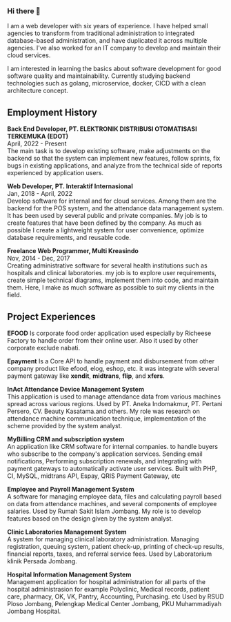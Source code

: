 ### Hi there 👋

I am a web developer with six years of experience. I have helped small agencies to transform from traditional administration to integrated database-based administration, and have duplicated it across multiple agencies. I've also worked for an IT company to develop and maintain their cloud services.

I am interested in learning the basics about software development for good software quality and maintainability. Currently studying backend technologies such as golang, microservice, docker, CICD with a clean architecture concept.

## Employment History

**Back End Developer, PT. ELEKTRONIK DISTRIBUSI OTOMATISASI TERKEMUKA (EDOT)**\
April, 2022 - Present\
The main task is to develop existing software, make adjustments on the backend so that the system can implement new features, follow sprints, fix bugs in existing applications, and analyze from the technical side of reports experienced by application users.

**Web Developer, PT. Interaktif Internasional**\
Jan, 2018 - April, 2022\
Develop software for internal and for cloud services. Among them are the backend for the POS system, and the attendance data management system. It has been used by several public and private companies. My job is to create features that have been defined by the company. As much as possible I create a lightweight system for user convenience, optimize database requirements, and reusable code.

**Freelance Web Programmer, Multi Kreasindo**\
Nov, 2014 - Dec, 2017\
Creating administrative software for several health institutions such as hospitals and clinical laboratories. my job is to explore user requirements, create simple technical diagrams, implement them into code, and maintain them. Here, I make as much software as possible to suit my clients in the field.

## Project Experiences
**EFOOD**
Is corporate food order application used especially by Richeese Factory to handle order from their online user. Also it used by other corporate exclude nabati. 

**Epayment**
Is a Core API to handle payment and disbursement from other company product like efood, elog, eshop, etc. it was integrate with several payment gateway like **xendit**, **midtrans**, **flip**, and **xfers**.

**InAct Attendance Device Management System**\
This application is used to manage attendance data from various machines spread across various regions. 
Used by PT. Aneka Indomakmur, PT. Pertani Persero, CV. Beauty Kasatama.and others.
My role was research on attendance machine communication technique, implementation of the scheme provided by the system analyst.

**MyBilling CRM and subscription system**\
An application like CRM software for internal companies. to handle buyers who subscribe to the company's application services. Sending email notifications, Performing subscription renewals, and integrating with payment gateways to automatically activate user services.
Built with PHP, CI, MySQL, midtrans API, Espay, QRIS Payment Gateway, etc

**Employee and Payroll Management System**\
A software for managing employee data, files and calculating payroll based on data from attendance machines, and several components of employee salaries. 
Used by Rumah Sakit Islam Jombang. My role is to develop features based on the design given by the system analyst.

**Clinic Laboratories Management System**\
A system for managing clinical laboratory administration. Managing registration, queuing system, patient check-up, printing of check-up results, financial reports, taxes, and referral service fees.
Used by Laboratorium klinik Persada Jombang.

**Hospital Information Management System**\
Management application for hospital administration for all parts of the hospital administrasion for example Polyclinic, Medical records, patient care, pharmacy, OK, VK, Pantry, Accounting, Purchasing. etc
Used by RSUD Ploso Jombang, Pelengkap Medical Center Jombang, PKU Muhammadiyah Jombang Hospital.

<!--
**ronyelkahfi/ronyelkahfi** is a ✨ _special_ ✨ repository because its `README.md` (this file) appears on your GitHub profile.

Here are some ideas to get you started:

- 🔭 I’m currently working on ...
- 🌱 I’m currently learning ...
- 👯 I’m looking to collaborate on ...
- 🤔 I’m looking for help with ...
- 💬 Ask me about ...
- 📫 How to reach me: ...
- 😄 Pronouns: ...
- ⚡ Fun fact: ...
-->
